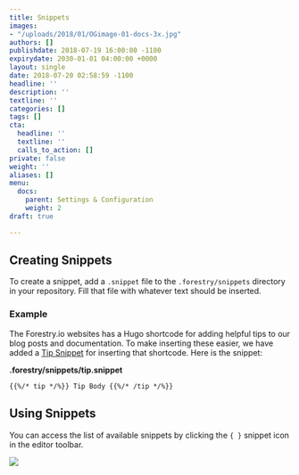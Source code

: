 ```yaml
---
title: Snippets
images:
- "/uploads/2018/01/OGimage-01-docs-3x.jpg"
authors: []
publishdate: 2018-07-19 16:00:00 -1100
expirydate: 2030-01-01 04:00:00 +0000
layout: single
date: 2018-07-20 02:58:59 -1100
headline: ''
description: ''
textline: ''
categories: []
tags: []
cta:
  headline: ''
  textline: ''
  calls_to_action: []
private: false
weight: ''
aliases: []
menu:
  docs:
    parent: Settings & Configuration
    weight: 2
draft: true

---
```


## Creating Snippets

To create a snippet, add a `.snippet` file to the `.forestry/snippets` directory in your repository. Fill that file with whatever text should be inserted. 

### Example

The Forestry.io websites has a Hugo shortcode for adding helpful tips to our blog posts and documentation. To make inserting these easier, we have added a [Tip Snippet](https://github.com/forestryio/forestry.io/blob/master/hugo/.forestry/snippets/tip.snippet "Tip Snippet") for inserting that shortcode. Here is the snippet:

**.forestry/snippets/tip.snippet**

    {{%/* tip */%}} Tip Body {{%/* /tip */%}}

## Using Snippets

You can access the list of available snippets by clicking the `{ }` snippet icon in the editor toolbar. 

![](/uploads/2018/07/snippet-toolbar.png)